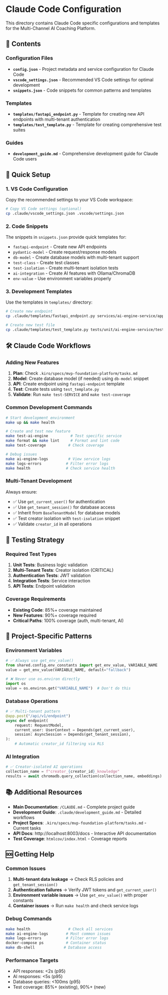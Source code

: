 # Claude Code Configuration

This directory contains Claude Code specific configurations and templates for the Multi-Channel AI Coaching Platform.

## 📁 Contents

### Configuration Files
- **`config.json`** - Project metadata and service configuration for Claude Code
- **`vscode_settings.json`** - Recommended VS Code settings for optimal development
- **`snippets.json`** - Code snippets for common patterns and templates

### Templates
- **`templates/fastapi_endpoint.py`** - Template for creating new API endpoints with multi-tenant authentication
- **`templates/test_template.py`** - Template for creating comprehensive test suites

### Guides
- **`development_guide.md`** - Comprehensive development guide for Claude Code users

## 🚀 Quick Setup

### 1. VS Code Configuration
Copy the recommended settings to your VS Code workspace:

```bash
# Copy VS Code settings (optional)
cp .claude/vscode_settings.json .vscode/settings.json
```

### 2. Code Snippets
The snippets in `snippets.json` provide quick templates for:

- `fastapi-endpoint` - Create new API endpoints
- `pydantic-model` - Create request/response models  
- `db-model` - Create database models with multi-tenant support
- `test-class` - Create test classes
- `test-isolation` - Create multi-tenant isolation tests
- `ai-integration` - Create AI features with Ollama/ChromaDB
- `env-value` - Use environment variables properly

### 3. Development Templates
Use the templates in `templates/` directory:

```bash
# Create new endpoint
cp .claude/templates/fastapi_endpoint.py services/ai-engine-service/app/new_feature.py

# Create new test file
cp .claude/templates/test_template.py tests/unit/ai-engine-service/test_new_feature.py
```

## 🛠️ Claude Code Workflows

### Adding New Features
1. **Plan**: Check `.kiro/specs/mvp-foundation-platform/tasks.md`
2. **Model**: Create database model (if needed) using `db-model` snippet
3. **API**: Create endpoint using `fastapi-endpoint` template
4. **Test**: Create tests using `test_template.py`
5. **Validate**: Run `make test-SERVICE` and `make test-coverage`

### Common Development Commands
```bash
# Start development environment
make up && make health

# Create and test new feature
make test-ai-engine          # Test specific service
make format && make lint     # Format and lint code
make test-coverage          # Check coverage

# Debug issues
make ai-engine-logs         # View service logs
make logs-errors           # Filter error logs
make health                # Check service health
```

### Multi-Tenant Development
Always ensure:
- ✅ Use `get_current_user()` for authentication
- ✅ Use `get_tenant_session()` for database access  
- ✅ Inherit from `BaseTenantModel` for database models
- ✅ Test creator isolation with `test-isolation` snippet
- ✅ Validate `creator_id` in all operations

## 🧪 Testing Strategy

### Required Test Types
1. **Unit Tests**: Business logic validation
2. **Multi-Tenant Tests**: Creator isolation (CRITICAL)
3. **Authentication Tests**: JWT validation
4. **Integration Tests**: Service interaction
5. **API Tests**: Endpoint validation

### Coverage Requirements
- **Existing Code**: 85%+ coverage maintained
- **New Features**: 90%+ coverage required
- **Critical Paths**: 100% coverage (auth, multi-tenant, AI)

## 🔧 Project-Specific Patterns

### Environment Variables
```python
# ✅ Always use get_env_value()
from shared.config.env_constants import get_env_value, VARIABLE_NAME
value = get_env_value(VARIABLE_NAME, default="fallback")

# ❌ Never use os.environ directly
import os
value = os.environ.get("VARIABLE_NAME")  # Don't do this
```

### Database Operations
```python
# ✅ Multi-tenant pattern
@app.post("/api/v1/endpoint")
async def endpoint(
    request: RequestModel,
    current_user: UserContext = Depends(get_current_user),
    session: AsyncSession = Depends(get_tenant_session),
):
    # Automatic creator_id filtering via RLS
```

### AI Integration
```python
# ✅ Creator-isolated AI operations
collection_name = f"creator_{creator_id}_knowledge"
results = await chromadb.query_collection(collection_name, embeddings)
```

## 📚 Additional Resources

- **Main Documentation**: `/CLAUDE.md` - Complete project guide
- **Development Guide**: `.claude/development_guide.md` - Detailed workflows
- **Project Specs**: `.kiro/specs/mvp-foundation-platform/tasks.md` - Current tasks
- **API Docs**: http://localhost:8003/docs - Interactive API documentation
- **Test Coverage**: `htmlcov/index.html` - Coverage reports

## 🆘 Getting Help

### Common Issues
1. **Multi-tenant data leakage** → Check RLS policies and `get_tenant_session()`
2. **Authentication failures** → Verify JWT tokens and `get_current_user()`
3. **Environment variable issues** → Use `get_env_value()` with proper constants
4. **Container issues** → Run `make health` and check service logs

### Debug Commands
```bash
make health                 # Check all services
make ai-engine-logs        # Most common issues
make logs-errors           # Filter error logs
docker-compose ps          # Container status
make db-shell             # Database access
```

### Performance Targets
- API responses: <2s (p95)
- AI responses: <5s (p95)
- Database queries: <100ms (p95)
- Test coverage: 85%+ (existing), 90%+ (new)